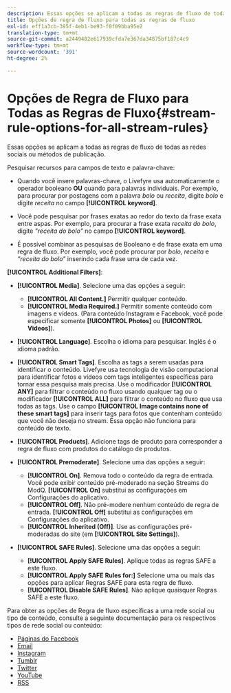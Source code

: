 ```yaml
---
description: Essas opções se aplicam a todas as regras de fluxo de todas as redes sociais ou métodos de publicação.
title: Opções de regra de fluxo para todas as regras de fluxo
exl-id: eff1a3cb-395f-4eb1-be93-f0f09bba95e2
translation-type: tm+mt
source-git-commit: a2449482e617939cfda7e367da34875bf187c4c9
workflow-type: tm+mt
source-wordcount: '391'
ht-degree: 2%

---
```


# Opções de Regra de Fluxo para Todas as Regras de Fluxo{#stream-rule-options-for-all-stream-rules}

Essas opções se aplicam a todas as regras de fluxo de todas as redes sociais ou métodos de publicação.

Pesquisar recursos para campos de texto e palavra-chave:

* Quando você insere palavras-chave, o Livefyre usa automaticamente o operador booleano **OU** quando para palavras individuais. Por exemplo, para procurar por postagens com a palavra *bolo* ou *receita*, digite *bolo* e digite *receita* no campo **[!UICONTROL keyword]**.

* Você pode pesquisar por frases exatas ao redor do texto da frase exata entre aspas. Por exemplo, para procurar a frase exata *receita do bolo*, digite *&quot;receita do bolo&quot;* no campo **[!UICONTROL keyword]**.

* É possível combinar as pesquisas de Booleano e de frase exata em uma regra de fluxo. Por exemplo, você pode procurar por *bolo*, *receita* e *&quot;receita do bolo&quot;* inserindo cada frase uma de cada vez.

**[!UICONTROL Additional Filters]**:

* **[!UICONTROL Media]**. Selecione uma das opções a seguir:

   * **[!UICONTROL All Content.]** Permitir qualquer conteúdo.
   * **[!UICONTROL Media Required.]** Permitir somente conteúdo com imagens e vídeos. (Para conteúdo Instagram e Facebook, você pode especificar somente **[!UICONTROL Photos]** ou **[!UICONTROL Videos]**).

* **[!UICONTROL Language]**. Escolha o idioma para pesquisar. Inglês é o idioma padrão.
* **[!UICONTROL Smart Tags]**. Escolha as tags a serem usadas para identificar o conteúdo. Livefyre usa tecnologia de visão computacional para identificar fotos e vídeos com tags inteligentes específicas para tornar essa pesquisa mais precisa. Use o modificador **[!UICONTROL ANY]** para filtrar o conteúdo no fluxo usando qualquer tag ou o modificador **[!UICONTROL ALL]** para filtrar o conteúdo no fluxo que usa todas as tags. Use o campo **[!UICONTROL Image contains none of these smart tags]** para inserir tags para fotos que contenham conteúdo que você não deseja no stream. Essa opção não funciona para conteúdo de texto.

* **[!UICONTROL Products]**. Adicione tags de produto para corresponder a regra de fluxo com produtos do catálogo de produtos.
* **[!UICONTROL Premoderate]**. Selecione uma das opções a seguir:

   * **[!UICONTROL On]**. Remova todo o conteúdo da regra de entrada. Você pode exibir conteúdo pré-moderado na seção Streams do ModQ. **[!UICONTROL On]** substitui as configurações em Configurações do aplicativo.
   * **[!UICONTROL Off]**. Não pré-modere nenhum conteúdo de regra de entrada. **[!UICONTROL Off]** substitui as configurações em Configurações do aplicativo.
   * **[!UICONTROL Inherited (Off)]**. Use as configurações pré-moderadas do site (em **[!UICONTROL Site Settings]**).

* **[!UICONTROL SAFE Rules]**. Selecione uma das opções a seguir:
   * **[!UICONTROL Apply SAFE Rules]**. Aplique todas as regras SAFE a este fluxo.
   * **[!UICONTROL Apply SAFE Rules for:]** Selecione uma ou mais das opções para aplicar Regras SAFE para esta regra de fluxo.
   * **[!UICONTROL Disable SAFE Rules]**. Não aplique quaisquer Regras SAFE a este fluxo.

Para obter as opções de Regra de fluxo específicas a uma rede social ou tipo de conteúdo, consulte a seguinte documentação para os respectivos tipos de rede social ou conteúdo:

* [Páginas do Facebook](../c-streams/c-facebook-page-rules.md#c_facebook_page_rules)
* [Email](../c-streams/c-email-rules.md#c_email_rules)
* [Instagram](../c-streams/c-instagram-rules.md#c_instagram_rules)
* [Tumblr](../c-streams/c-tumblr-rules.md#c_tumblr_rules)
* [Twitter](../c-streams/c-twitter-rules.md#c_twitter_rules)
* [YouTube](../c-streams/c-youtube-rules/c-youtube-rules.md#c_youtube_rules)
* [RSS](../c-streams/c-rss-rules-streams.md#c_rss_rules_streams)
